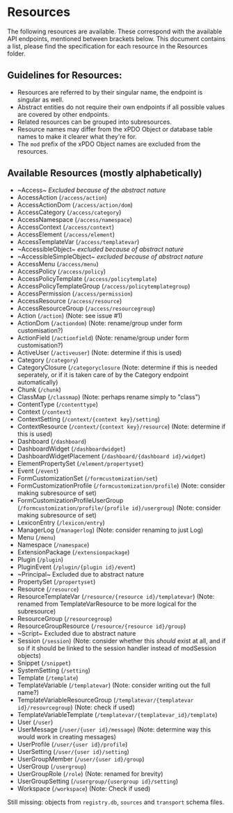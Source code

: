 # Resources

The following resources are available. These correspond with the available API endpoints, mentioned between brackets below. This document contains a list, please find the specification for each resource in the Resources folder.

## Guidelines for Resources:

- Resources are referred to by their singular name, the endpoint is singular as well.
- Abstract entities do not require their own endpoints if all possible values are covered by other endpoints. 
- Related resources can be grouped into subresources.
- Resource names may differ from the xPDO Object or database table names to make it clearer what they're for.
- The `mod` prefix of the xPDO Object names are excluded from the resources. 

## Available Resources (mostly alphabetically)

- ~Access~ _Excluded because of the abstract nature_
- AccessAction (`/access/action`)
- AccessActionDom (`/access/action/dom`)
- AccessCategory (`/access/category`)
- AccessNamespace (`/access/namespace`)
- AccessContext (`/access/context`)
- AccessElement (`/access/element`)
- AccessTemplateVar (`/access/templatevar`)
- ~AccessibleObject~ _excluded because of abstract nature_
- ~AccessibleSimpleObject~ _excluded because of abstract nature_
- AccessMenu (`/access/menu`)
- AccessPolicy (`/access/policy`)
- AccessPolicyTemplate (`/access/policytemplate`)
- AccessPolicyTemplateGroup (`/access/policytemplategroup`)
- AccessPermission (`/access/permission`)
- AccessResource (`/access/resource`)
- AccessResourceGroup (`/access/resourcegroup`)
- Action (`/action`) (Note: see issue #1)
- ActionDom (`/actiondom`) (Note: rename/group under form customisation?)
- ActionField (`/actionfield`) (Note: rename/group under form customisation?)
- ActiveUser (`/activeuser`) (Note: determine if this is used)
- Category (`/category`)
- CategoryClosure (`/categoryclosure` (Note: determine if this is needed seperately, or if it is taken care of by the Category endpoint automatically)
- Chunk (`/chunk`)
- ClassMap (`/classmap`) (Note: perhaps rename simply to "class")
- ContentType (`/contenttype`)
- Context (`/context`)
- ContextSetting (`/context/{context key}/setting`)
- ContextResource (`/context/{context key}/resource`) (Note: determine if this is used)
- Dashboard (`/dashboard`)
- DashboardWidget (`/dashboardwidget`)
- DashboardWidgetPlacement (`/dashboard/{dashboard id}/widget`)
- ElementPropertySet (`/element/propertyset`) 
- Event (`/event`) 
- FormCustomizationSet (`/formcustomization/set`)
- FormCustomizationProfile (`/formcustomization/profile`) (Note: consider making subresource of set)
- FormCustomizationProfileUserGroup (`/formcustomization/profile/{profile id}/usergroup`)  (Note: consider making subresource of set)
- LexiconEntry (`/lexicon/entry`)
- ManagerLog (`/managerlog`) (Note: consider renaming to just Log)
- Menu (`/menu`)
- Namespace (`/namespace`)
- ExtensionPackage (`/extensionpackage`)
- Plugin (`/plugin`)
- PluginEvent (`/plugin/{plugin id}/event`)
- ~Principal~ Excluded due to abstract nature
- PropertySet (`/propertyset`)
- Resource (`/resource`)
- ResourceTemplateVar (`/resource/{resource id}/templatevar`) (Note: renamed from TemplateVarResource to be more logical for the subresource)
- ResourceGroup (`/resourcegroup`)
- ResourceGroupResource (`/resource/{resource id}/group`)
- ~Script~ Excluded due to abstract nature
- Session (`/session`) (Note: consider whether this _should_ exist at all, and if so if it should be linked to the session handler instead of modSession objects)
- Snippet (`/snippet`)
- SystemSetting (`/setting`)
- Template (`/template`)
- TemplateVariable (`/templatevar`) (Note: consider writing out the full name?)
- TemplateVariableResourceGroup (`/templatevar/{templatevar id}/resourcegroup`) (Note: check if used)
- TemplateVariableTemplate (`/templatevar/{templatevar_id}/template`)
- User (`/user`)
- UserMessage (`/user/{user id}/message`) (Note: determine way this would work in creating messages)
- UserProfile (`/user/{user id}/profile`)
- UserSetting (`/user/{user id}/setting`)
- UserGroupMember (`/user/{user id}/group`)
- UserGroup (`/usergroup`)
- UserGroupRole (`/role`) (Note: renamed for brevity)
- UserGroupSetting (`/usergroup/{usergroup id}/setting`)
- Workspace (`/workspace`) (Note: Check if used)

Still missing: objects from `registry.db`, `sources` and `transport` schema files.







